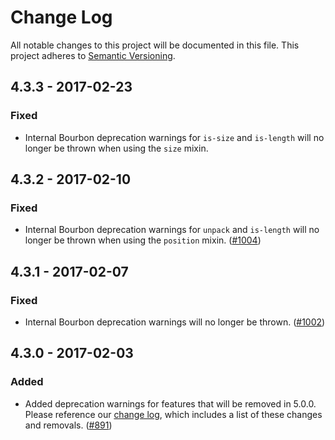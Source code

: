 # Change Log

All notable changes to this project will be documented in this file. This
project adheres to [Semantic Versioning](http://semver.org).

## 4.3.3 - 2017-02-23

### Fixed

- Internal Bourbon deprecation warnings for `is-size` and `is-length` will no
  longer be thrown when using the `size` mixin.

## 4.3.2 - 2017-02-10

### Fixed

- Internal Bourbon deprecation warnings for `unpack` and `is-length` will no
  longer be thrown when using the `position` mixin. ([#1004])

[#1004]: https://github.com/thoughtbot/bourbon/pull/1004

## 4.3.1 - 2017-02-07

### Fixed

- Internal Bourbon deprecation warnings will no longer be thrown. ([#1002])

[#1002]: https://github.com/thoughtbot/bourbon/pull/1002

## 4.3.0 - 2017-02-03

### Added

- Added deprecation warnings for features that will be removed in 5.0.0. Please
  reference our [change log], which includes a list of these changes and
  removals. ([#891])

[change log]: https://github.com/thoughtbot/bourbon/blob/master/CHANGELOG.md
[#891]: https://github.com/thoughtbot/bourbon/pull/891
